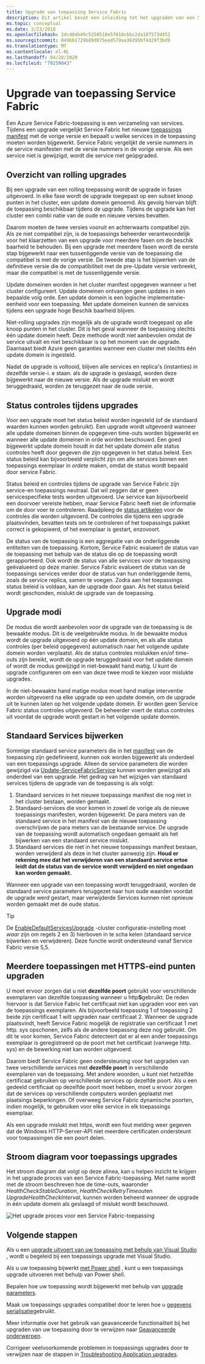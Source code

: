 ```yaml
---
title: Upgrade van toepassing Service Fabric
description: Dit artikel bevat een inleiding tot het upgraden van een Service Fabric-toepassing, inclusief het kiezen van upgrade modi en het uitvoeren van status controles.
ms.topic: conceptual
ms.date: 2/23/2018
ms.openlocfilehash: 2dc484b49c5250510e5f018cbbc2da107573d452
ms.sourcegitcommit: 849bb1729b89d075eed579aa36395bf4d29f3bd9
ms.translationtype: MT
ms.contentlocale: nl-NL
ms.lasthandoff: 04/28/2020
ms.locfileid: "79259043"
---
```

# <a name="service-fabric-application-upgrade"></a>Upgrade van toepassing Service Fabric
Een Azure Service Fabric-toepassing is een verzameling van services. Tijdens een upgrade vergelijkt Service Fabric het nieuwe [toepassings manifest](service-fabric-application-and-service-manifests.md) met de vorige versie en bepaalt u welke services in de toepassing moeten worden bijgewerkt. Service Fabric vergelijkt de versie nummers in de service manifesten met de versie nummers in de vorige versie. Als een service niet is gewijzigd, wordt die service niet geüpgraded.

## <a name="rolling-upgrades-overview"></a>Overzicht van rolling upgrades
Bij een upgrade van een rolling toepassing wordt de upgrade in fasen uitgevoerd. In elke fase wordt de upgrade toegepast op een subset knoop punten in het cluster, een update domein genoemd. Als gevolg hiervan blijft de toepassing beschikbaar tijdens de upgrade. Tijdens de upgrade kan het cluster een combi natie van de oude en nieuwe versies bevatten.

Daarom moeten de twee versies vooruit en achterwaarts compatibel zijn. Als ze niet compatibel zijn, is de toepassings beheerder verantwoordelijk voor het klaarzetten van een upgrade voor meerdere fasen om de beschik baarheid te behouden. Bij een upgrade met meerdere fasen wordt de eerste stap bijgewerkt naar een tussenliggende versie van de toepassing die compatibel is met de vorige versie. De tweede stap is het bijwerken van de definitieve versie die de compatibiliteit met de pre-Update versie verbreekt, maar die compatibel is met de tussenliggende versie.

Update domeinen worden in het cluster manifest opgegeven wanneer u het cluster configureert. Update domeinen ontvangen geen updates in een bepaalde volg orde. Een update domein is een logische implementatie-eenheid voor een toepassing. Met update domeinen kunnen de services tijdens een upgrade hoge Beschik baarheid blijven.

Niet-rolling upgrades zijn mogelijk als de upgrade wordt toegepast op alle knoop punten in het cluster. Dit is het geval wanneer de toepassing slechts één update domein heeft. Deze methode wordt niet aanbevolen omdat de service uitvalt en niet beschikbaar is op het moment van de upgrade. Daarnaast biedt Azure geen garanties wanneer een cluster met slechts één update domein is ingesteld.

Nadat de upgrade is voltooid, blijven alle services en replica's (instanties) in dezelfde versie-i. e staan. als de upgrade is geslaagd, worden deze bijgewerkt naar de nieuwe versie. Als de upgrade mislukt en wordt teruggedraaid, worden ze teruggezet naar de oude versie.

## <a name="health-checks-during-upgrades"></a>Status controles tijdens upgrades
Voor een upgrade moet het status beleid worden ingesteld (of de standaard waarden kunnen worden gebruikt). Een upgrade wordt uitgevoerd wanneer alle update domeinen binnen de opgegeven time-outs worden bijgewerkt en wanneer alle update domeinen in orde worden beschouwd.  Een goed bijgewerkt update domein houdt in dat het update domein alle status controles heeft door gegeven die zijn opgegeven in het status beleid. Een status beleid kan bijvoorbeeld verplicht zijn om alle services binnen een toepassings exemplaar in *orde*te maken, omdat de status wordt bepaald door service Fabric.

Status beleid en controles tijdens de upgrade van Service Fabric zijn service-en toepassings neutraal. Dat wil zeggen dat er geen servicespecifieke tests worden uitgevoerd.  Uw service kan bijvoorbeeld een doorvoer vereiste hebben, maar Service Fabric heeft niet de informatie om de door voer te controleren. Raadpleeg de [status artikelen](service-fabric-health-introduction.md) voor de controles die worden uitgevoerd. De controles die tijdens een upgrade plaatsvinden, bevatten tests om te controleren of het toepassings pakket correct is gekopieerd, of het exemplaar is gestart, enzovoort.

De status van de toepassing is een aggregatie van de onderliggende entiteiten van de toepassing. Kortom, Service Fabric evalueert de status van de toepassing met behulp van de status die op de toepassing wordt gerapporteerd. Ook wordt de status van alle services voor de toepassing geëvalueerd op deze manier. Service Fabric evalueert de status van de toepassings services verder door de status van hun onderliggende items, zoals de service replica, samen te voegen. Zodra aan het toepassings status beleid is voldaan, kan de upgrade door gaan. Als het status beleid wordt geschonden, mislukt de upgrade van de toepassing.

## <a name="upgrade-modes"></a>Upgrade modi
De modus die wordt aanbevolen voor de upgrade van de toepassing is de bewaakte modus. Dit is de veelgebruikte modus. In de bewaakte modus wordt de upgrade uitgevoerd op één update domein, en als alle status controles (per beleid opgegeven) automatisch naar het volgende update domein worden verplaatst.  Als de status controles mislukken en/of time-outs zijn bereikt, wordt de upgrade teruggedraaid voor het update domein of wordt de modus gewijzigd in niet-bewaakt hand matig. U kunt de upgrade configureren om een van deze twee modi te kiezen voor mislukte upgrades. 

In de niet-bewaakte hand matige modus moet hand matige interventie worden uitgevoerd na elke upgrade op een update domein, om de upgrade uit te kunnen laten op het volgende update domein. Er worden geen Service Fabric status controles uitgevoerd. De beheerder voert de status controles uit voordat de upgrade wordt gestart in het volgende update domein.

## <a name="upgrade-default-services"></a>Standaard Services bijwerken
Sommige standaard service parameters die in het [manifest](service-fabric-application-and-service-manifests.md) van de toepassing zijn gedefinieerd, kunnen ook worden bijgewerkt als onderdeel van een toepassings upgrade. Alleen de service parameters die worden gewijzigd via [Update-ServiceFabricService](https://docs.microsoft.com/powershell/module/servicefabric/update-servicefabricservice?view=azureservicefabricps) kunnen worden gewijzigd als onderdeel van een upgrade. Het gedrag van het wijzigen van standaard services tijdens de upgrade van de toepassing is als volgt:

1. Standaard services in het nieuwe toepassings manifest die nog niet in het cluster bestaan, worden gemaakt.
2. Standaard-services die voor komen in zowel de vorige als de nieuwe toepassings manifesten, worden bijgewerkt. De para meters van de standaard service in het manifest van de nieuwe toepassing overschrijven de para meters van de bestaande service. De upgrade van de toepassing wordt automatisch ongedaan gemaakt als het bijwerken van een standaard service mislukt.
3. Standaard services die niet in het nieuwe toepassings manifest bestaan, worden verwijderd als deze in het cluster aanwezig zijn. **Houd er rekening mee dat het verwijderen van een standaard service ertoe leidt dat de status van de service wordt verwijderd en niet ongedaan kan worden gemaakt.**

Wanneer een upgrade van een toepassing wordt teruggedraaid, worden de standaard service parameters teruggezet naar hun oude waarden voordat de upgrade werd gestart, maar verwijderde Services kunnen niet opnieuw worden gemaakt met de oude status.

> [!TIP]
> De [EnableDefaultServicesUpgrade](service-fabric-cluster-fabric-settings.md) -cluster configuratie-instelling moet *waar* zijn om regels 2 en 3) hierboven in te scha kelen (standaard service bijwerken en verwijderen). Deze functie wordt ondersteund vanaf Service Fabric versie 5,5.

## <a name="upgrading-multiple-applications-with-https-endpoints"></a>Meerdere toepassingen met HTTPS-eind punten upgraden
U moet ervoor zorgen dat u niet **dezelfde poort** gebruikt voor verschillende exemplaren van dezelfde toepassing wanneer u http**S**gebruikt. De reden hiervoor is dat Service Fabric het certificaat niet kan upgraden voor een van de toepassings exemplaren. Als bijvoorbeeld toepassing 1 of toepassing 2 beide zijn certificaat 1 wilt upgraden naar certificaat 2. Wanneer de upgrade plaatsvindt, heeft Service Fabric mogelijk de registratie van certificaat 1 met http. sys opschonen, zelfs als de andere toepassing deze nog gebruikt. Om dit te voor komen, Service Fabric detecteert dat er al een ander toepassings exemplaar is geregistreerd op de poort met het certificaat (vanwege http. sys) en de bewerking niet kan worden uitgevoerd.

Daarom biedt Service Fabric geen ondersteuning voor het upgraden van twee verschillende services met **dezelfde poort** in verschillende exemplaren van de toepassing. Met andere woorden, u kunt niet hetzelfde certificaat gebruiken op verschillende services op dezelfde poort. Als u een gedeeld certificaat op dezelfde poort moet hebben, moet u ervoor zorgen dat de services op verschillende computers worden geplaatst met plaatsings beperkingen. Of overweeg Service Fabric dynamische poorten, indien mogelijk, te gebruiken voor elke service in elk toepassings exemplaar. 

Als een upgrade mislukt met https, wordt een fout melding weer gegeven dat de Windows HTTP-Server-API niet meerdere certificaten ondersteunt voor toepassingen die een poort delen.

## <a name="application-upgrade-flowchart"></a>Stroom diagram voor toepassings upgrades
Het stroom diagram dat volgt op deze alinea, kan u helpen inzicht te krijgen in het upgrade proces van een Service Fabric-toepassing. Met name wordt met de stroom beschreven hoe de time-outs, waaronder *HealthCheckStableDuration*, *HealthCheckRetryTimeout*en *UpgradeHealthCheckInterval*, kunnen worden beheerd wanneer de upgrade in één update domein als geslaagd of mislukt wordt beschouwd.

![Het upgrade proces voor een Service Fabric-toepassing][image]

## <a name="next-steps"></a>Volgende stappen
Als u een [upgrade uitvoert van uw toepassing met behulp van Visual Studio](service-fabric-application-upgrade-tutorial.md) , wordt u begeleid bij een toepassings upgrade met Visual Studio.

Als u uw toepassing bijwerkt [met Power shell](service-fabric-application-upgrade-tutorial-powershell.md) , kunt u een toepassings upgrade uitvoeren met behulp van Power shell.

Bepalen hoe uw toepassing wordt bijgewerkt met behulp van [upgrade parameters](service-fabric-application-upgrade-parameters.md).

Maak uw toepassings upgrades compatibel door te leren hoe u [gegevens serialisatie](service-fabric-application-upgrade-data-serialization.md)gebruikt.

Meer informatie over het gebruik van geavanceerde functionaliteit bij het upgraden van uw toepassing door te verwijzen naar [Geavanceerde onderwerpen](service-fabric-application-upgrade-advanced.md).

Corrigeer veelvoorkomende problemen in toepassings upgrades door te verwijzen naar de stappen in [Troubleshooting Application upgrades](service-fabric-application-upgrade-troubleshooting.md).

[image]: media/service-fabric-application-upgrade/service-fabric-application-upgrade-flowchart.png
